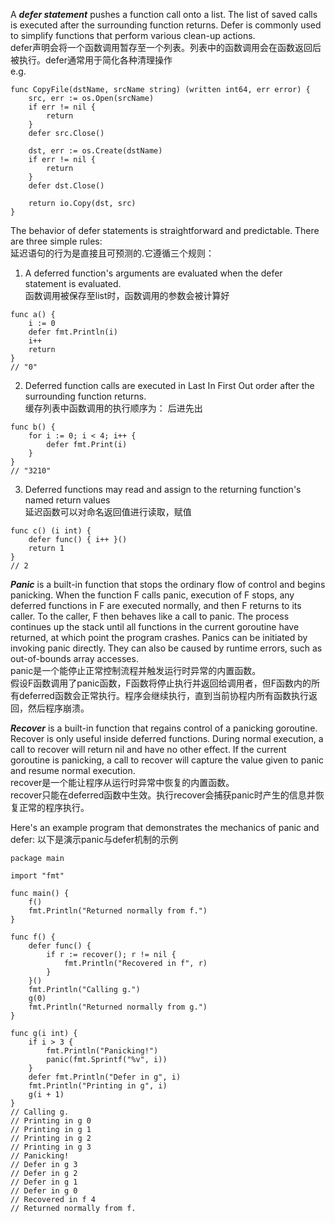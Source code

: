 A ***defer statement*** pushes a function call onto a list. The list of saved calls is executed after the surrounding function returns. Defer is commonly used to simplify functions that perform various clean-up actions.      
defer声明会将一个函数调用暂存至一个列表。列表中的函数调用会在函数返回后被执行。defer通常用于简化各种清理操作      
e.g.
```golang
func CopyFile(dstName, srcName string) (written int64, err error) {
    src, err := os.Open(srcName)
    if err != nil {
        return
    }
    defer src.Close()

    dst, err := os.Create(dstName)
    if err != nil {
        return
    }
    defer dst.Close()

    return io.Copy(dst, src)
}
```
The behavior of defer statements is straightforward and predictable. There are three simple rules:    
延迟语句的行为是直接且可预测的.它遵循三个规则：    
1. A deferred function's arguments are evaluated when the defer statement is evaluated.       
函数调用被保存至list时，函数调用的参数会被计算好
```golang
func a() {
    i := 0
    defer fmt.Println(i)
    i++
    return
}
// "0"
```
2. Deferred function calls are executed in Last In First Out order after the surrounding function returns.     
缓存列表中函数调用的执行顺序为： 后进先出
```golang
func b() {
    for i := 0; i < 4; i++ {
        defer fmt.Print(i)
    }
}
// "3210"
```
3. Deferred functions may read and assign to the returning function's named return values     
延迟函数可以对命名返回值进行读取，赋值
```golang
func c() (i int) {
    defer func() { i++ }()
    return 1
}
// 2
```

***Panic*** is a built-in function that stops the ordinary flow of control and begins panicking. When the function F calls panic, execution of F stops, any deferred functions in F are executed normally, and then F returns to its caller. To the caller, F then behaves like a call to panic. The process continues up the stack until all functions in the current goroutine have returned, at which point the program crashes. Panics can be initiated by invoking panic directly. They can also be caused by runtime errors, such as out-of-bounds array accesses.    
panic是一个能停止正常控制流程并触发运行时异常的内置函数。    
假设F函数调用了panic函数，F函数将停止执行并返回给调用者，但F函数内的所有deferred函数会正常执行。程序会继续执行，直到当前协程内所有函数执行返回，然后程序崩溃。

***Recover*** is a built-in function that regains control of a panicking goroutine. Recover is only useful inside deferred functions. During normal execution, a call to recover will return nil and have no other effect. If the current goroutine is panicking, a call to recover will capture the value given to panic and resume normal execution.     
recover是一个能让程序从运行时异常中恢复的内置函数。          
recover只能在deferred函数中生效。执行recover会捕获panic时产生的信息并恢复正常的程序执行。

Here's an example program that demonstrates the mechanics of panic and defer:
以下是演示panic与defer机制的示例
```golang
package main

import "fmt"

func main() {
    f()
    fmt.Println("Returned normally from f.")
}

func f() {
    defer func() {
        if r := recover(); r != nil {
            fmt.Println("Recovered in f", r)
        }
    }()
    fmt.Println("Calling g.")
    g(0)
    fmt.Println("Returned normally from g.")
}

func g(i int) {
    if i > 3 {
        fmt.Println("Panicking!")
        panic(fmt.Sprintf("%v", i))
    }
    defer fmt.Println("Defer in g", i)
    fmt.Println("Printing in g", i)
    g(i + 1)
}
// Calling g.
// Printing in g 0
// Printing in g 1
// Printing in g 2
// Printing in g 3
// Panicking!
// Defer in g 3
// Defer in g 2
// Defer in g 1
// Defer in g 0
// Recovered in f 4
// Returned normally from f.
```
